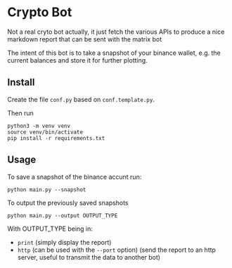 # Crypto Bot
Not a real cryto bot actually, it just fetch the various APIs to produce a nice markdown report that can be sent with the matrix bot

The intent of this bot is to take a snapshot of your binance wallet, e.g. the current balances and store it for further plotting.

## Install

Create the file `conf.py` based on `conf.template.py`.

Then run
```
python3 -m venv venv
source venv/bin/activate
pip install -r requirements.txt
```

## Usage
To save a snapshot of the binance accunt run:
```
python main.py --snapshot
```
To output the previously saved snapshots
```
python main.py --output OUTPUT_TYPE
```
With OUTPUT_TYPE being in:
- `print` (simply display the report)
- `http` (can be used with the `--port` option) (send the report to an http server, useful to transmit the data to another bot)
